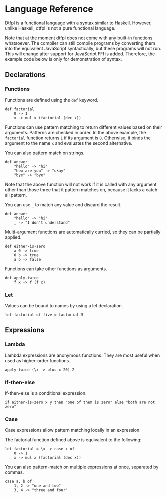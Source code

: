 # Language Reference

Dtfpl is a functional language with a syntax similar to Haskell. However, unlike Haskell, dtfpl is not a pure functional language.

Note that at the moment dtfpl does not come with any built-in functions whatsoever. The compiler can still compile programs by converting them into the equivalent JavaScript syntactically, but these programs will not run. This will change after support for JavaScript FFI is added. Therefore, the example code below is only for demonstration of syntax.

## Declarations

### Functions

Functions are defined using the `def` keyword.

```
def factorial
    0 -> 1
    x -> mul x (factorial (dec x))
```

Functions can use pattern matching to return different values based on their arguments. Patterns are checked in order. In the above example, the `factorial` function returns `1` if its argument is `0`. Otherwise, it binds the argument to the name `x` and evaluates the second alternative.

You can also pattern match on strings.

```
def answer
    "hello" -> "hi"
    "how are you" -> "okay"
    "bye" -> "bye"
```

Note that the above function will not work if it is called with any argument other than those three that it pattern matches on, because it lacks a catch-all pattern.

You can use `_` to match any value and discard the result.

```
def answer
    "hello" -> "hi"
    _ -> "I don't understand"
```

Multi-argument functions are automatically curried, so they can be partially applied.

```
def either-is-zero
    a 0 -> true
    0 b -> true
    a b -> false
```

Functions can take other functions as arguments.

```
def apply-twice
    f x -> f (f x)
```

### Let

Values can be bound to names by using a let declaration.

```
let factorial-of-five = factorial 5
```

## Expressions

### Lambda

Lambda expressions are anonymous functions. They are most useful when used as higher-order functions.

```
apply-twice (\x -> plus x 20) 2
```

### If-then-else

If-then-else is a conditional expression.

```
if either-is-zero x y then "one of them is zero" else "both are not zero"
```

### Case

Case expressions allow pattern matching locally in an expression.

The factorial function defined above is equivalent to the following:

```
let factorial = \x -> case x of
    0 -> 1
    x -> mul x (factorial (dec x))
```

You can also pattern-match on multiple expressions at once, separated by commas.

```
case a, b of
    1, 2 -> "one and two"
    3, 4 -> "three and four"
```
